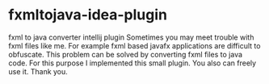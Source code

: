 # fxmltojava-idea-plugin
fxml to java converter intellij plugin
Sometimes you may meet trouble with fxml files like me. For example fxml based javafx applications are difficult to obfuscate. 
This problem can be solved by converting fxml files to java code.
For this purpose I implemented this small plugin.
You also can freely use it.
Thank you.
